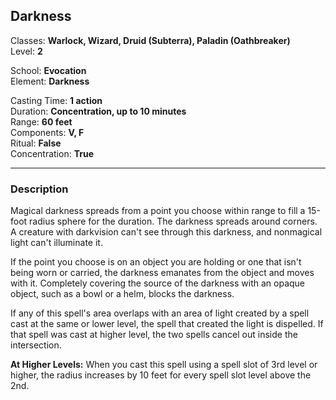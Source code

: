## Darkness

Classes: **Warlock, Wizard, Druid (Subterra), Paladin (Oathbreaker)**  
Level: **2**  

School: **Evocation**  
Element: **Darkness**  

Casting Time: **1 action**  
Duration: **Concentration, up to 10 minutes**  
Range: **60 feet**  
Components: **V, F**  
Ritual: **False**  
Concentration: **True**  

------

### Description

Magical darkness spreads from a point you choose within range to fill a 15-foot radius sphere for the duration. The darkness spreads around corners. A creature with darkvision can't see through this darkness, and nonmagical light can't illuminate it.

If the point you choose is on an object you are holding or one that isn't being worn or carried, the darkness emanates from the object and moves with it. Completely covering the source of the darkness with an opaque object, such as a bowl or a helm, blocks the darkness.

If any of this spell's area overlaps with an area of light created by a spell cast at the same or lower level, the spell that created the light is dispelled. If that spell was cast at higher level, the two spells cancel out inside the intersection.

**At Higher Levels:** When you cast this spell using a spell slot of 3rd level or higher, the radius increases by 10 feet for every spell slot level above the 2nd.